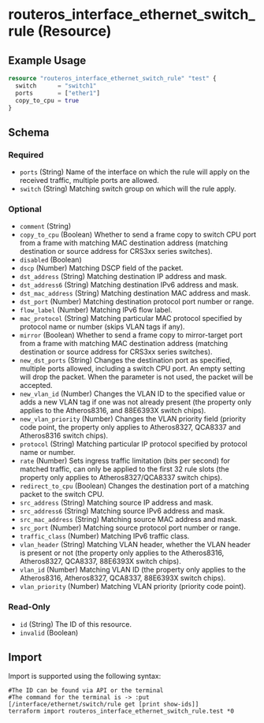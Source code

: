 # routeros_interface_ethernet_switch_rule (Resource)


## Example Usage
```terraform
resource "routeros_interface_ethernet_switch_rule" "test" {
  switch      = "switch1"
  ports       = ["ether1"]
  copy_to_cpu = true
}
```

<!-- schema generated by tfplugindocs -->
## Schema

### Required

- `ports` (String) Name of the interface on which the rule will apply on the received traffic, multiple ports are allowed.
- `switch` (String) Matching switch group on which will the rule apply.

### Optional

- `comment` (String)
- `copy_to_cpu` (Boolean) Whether to send a frame copy to switch CPU port from a frame with matching MAC destination address (matching destination or source address for CRS3xx series switches).
- `disabled` (Boolean)
- `dscp` (Number) Matching DSCP field of the packet.
- `dst_address` (String) Matching destination IP address and mask.
- `dst_address6` (String) Matching destination IPv6 address and mask.
- `dst_mac_address` (String) Matching destination MAC address and mask.
- `dst_port` (Number) Matching destination protocol port number or range.
- `flow_label` (Number) Matching IPv6 flow label.
- `mac_protocol` (String) Matching particular MAC protocol specified by protocol name or number (skips VLAN tags if any).
- `mirror` (Boolean) Whether to send a frame copy to mirror-target port from a frame with matching MAC destination address (matching destination or source address for CRS3xx series switches).
- `new_dst_ports` (String) Changes the destination port as specified, multiple ports allowed, including a switch CPU port. An empty setting will drop the packet. When the parameter is not used, the packet will be accepted.
- `new_vlan_id` (Number) Changes the VLAN ID to the specified value or adds a new VLAN tag if one was not already present (the property only applies to the Atheros8316, and 88E6393X switch chips).
- `new_vlan_priority` (Number) Changes the VLAN priority field (priority code point, the property only applies to Atheros8327, QCA8337 and Atheros8316 switch chips).
- `protocol` (String) Matching particular IP protocol specified by protocol name or number.
- `rate` (Number) Sets ingress traffic limitation (bits per second) for matched traffic, can only be applied to the first 32 rule slots (the property only applies to Atheros8327/QCA8337 switch chips).
- `redirect_to_cpu` (Boolean) Changes the destination port of a matching packet to the switch CPU.
- `src_address` (String) Matching source IP address and mask.
- `src_address6` (String) Matching source IPv6 address and mask.
- `src_mac_address` (String) Matching source MAC address and mask.
- `src_port` (Number) Matching source protocol port number or range.
- `traffic_class` (Number) Matching IPv6 traffic class.
- `vlan_header` (String) Matching VLAN header, whether the VLAN header is present or not (the property only applies to the Atheros8316, Atheros8327, QCA8337, 88E6393X switch chips).
- `vlan_id` (Number) Matching VLAN ID (the property only applies to the Atheros8316, Atheros8327, QCA8337, 88E6393X switch chips).
- `vlan_priority` (Number) Matching VLAN priority (priority code point).

### Read-Only

- `id` (String) The ID of this resource.
- `invalid` (Boolean)

## Import
Import is supported using the following syntax:
```shell
#The ID can be found via API or the terminal
#The command for the terminal is -> :put [/interface/ethernet/switch/rule get [print show-ids]]
terraform import routeros_interface_ethernet_switch_rule.test *0
```
